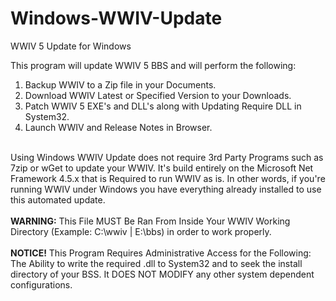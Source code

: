 # Windows-WWIV-Update
WWIV 5 Update for Windows

This program will update WWIV 5 BBS and will perform the following:<br>
1) Backup WWIV to a Zip file in your Documents.<br>
2) Download WWIV Latest or Specified Version to your Downloads.<br>
3) Patch WWIV 5 EXE's and DLL's along with Updating Require DLL in System32.<br>
4) Launch WWIV and Release Notes in Browser.<br>
<br>
Using Windows WWIV Update does not require 3rd Party Programs such as 7zip or wGet to update your WWIV. It's build entirely on the Microsoft Net Framework 4.5.x that is Required to run WWIV as is. In other words, if you're running WWIV under Windows you have everything already installed to use this automated update.<br>
<br>
<b>WARNING:</b> This File MUST Be Ran From Inside Your WWIV Working Directory (Example: C:\wwiv | E:\bbs) in order to work properly.<br>
<br>
<b>NOTICE!</b> This Program Requires Administrative Access for the Following: The Ability to write the required .dll to System32 and to seek the install directory of your BSS. It DOES NOT MODIFY any other system dependent configurations.
